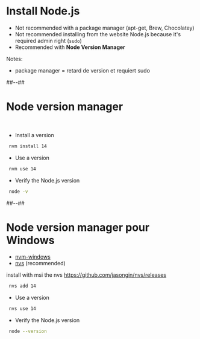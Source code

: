 <!-- .slide: -->

# Install Node.js


* Not recommended with a package manager (apt-get, Brew, Chocolatey)
* Not recommended installing from the website Node.js because it's required admin right (`sudo`)
* Recommended with <b>Node Version Manager</b>


Notes:
- package manager = retard de version et requiert sudo

##--##

<!-- .slide: class="with-code" -->

# Node version manager

<br>

* Install a version

```bash
 nvm install 14
```

* Use a version

```bash
 nvm use 14
```

* Verify the Node.js version

```bash
 node -v
```

##--##

# Node version manager pour Windows

* [nvm-windows](https://github.com/coreybutler/nvm-windows)
* [nvs](https://github.com/jasongin/nvs/releases) (recommended)

install with msi the nvs https://github.com/jasongin/nvs/releases

```bash
 nvs add 14
```

* Use a version

```bash
 nvs use 14
```

* Verify the Node.js version

```bash
 node --version
```
